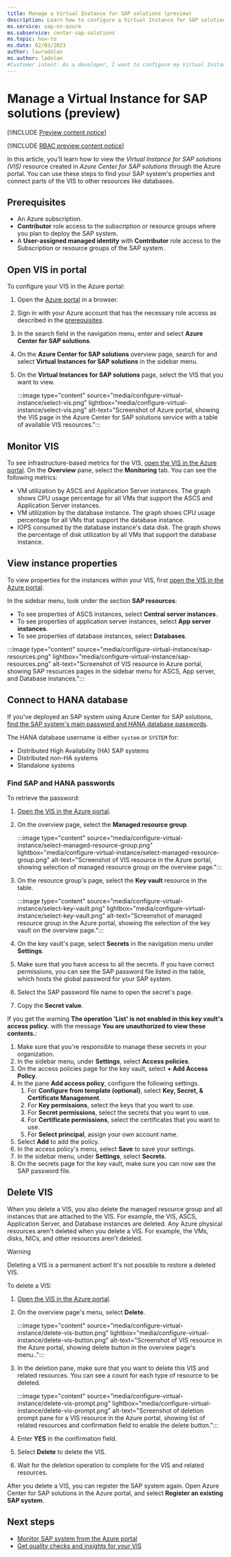 ```yaml
---
title: Manage a Virtual Instance for SAP solutions (preview)
description: Learn how to configure a Virtual Instance for SAP solutions (VIS) resource in Azure Center for SAP solutions through the Azure portal.
ms.service: sap-on-azure
ms.subservice: center-sap-solutions
ms.topic: how-to
ms.date: 02/03/2023
author: lauradolan
ms.author: ladolan
#Customer intent: As a developer, I want to configure my Virtual Instance for SAP solutions resource so that I can find system properties and connect to databases.
---
```


# Manage a Virtual Instance for SAP solutions (preview)

[!INCLUDE [Preview content notice](./includes/preview.md)]

[!INCLUDE [RBAC preview content notice](./includes/preview-rbac.md)]

In this article, you'll learn how to view the *Virtual Instance for SAP solutions (VIS)* resource created in *Azure Center for SAP solutions* through the Azure portal. You can use these steps to find your SAP system's properties and connect parts of the VIS to other resources like databases.

## Prerequisites

- An Azure subscription. 
- **Contributor** role access to the subscription or resource groups where you plan to deploy the SAP system.
- A **User-assigned managed identity** with **Contributor** role access to the Subscription or resource groups of the SAP system.

## Open VIS in portal

To configure your VIS in the Azure portal:

1. Open the [Azure portal](https://portal.azure.com) in a browser.
1. Sign in with your Azure account that has the necessary role access as described in the [prerequisites](#prerequisites).
1. In the search field in the navigation menu, enter and select **Azure Center for SAP solutions**.
1. On the **Azure Center for SAP solutions** overview page, search for and select **Virtual Instances for SAP solutions** in the sidebar menu.
1. On the **Virtual Instances for SAP solutions** page, select the VIS that you want to view.

    :::image type="content" source="media/configure-virtual-instance/select-vis.png" lightbox="media/configure-virtual-instance/select-vis.png" alt-text="Screenshot of Azure portal, showing the VIS page in the Azure Center for SAP solutions service with a table of available VIS resources.":::

## Monitor VIS

To see infrastructure-based metrics for the VIS, [open the VIS in the Azure portal](#open-vis-in-portal). On the **Overview** pane, select the **Monitoring** tab. You can see the following metrics:

- VM utilization by ASCS and Application Server instances. The graph shows CPU usage percentage for all VMs that support the ASCS and Application Server instances.
- VM utilization by the database instance. The graph shows CPU usage percentage for all VMs that support the database instance.
- IOPS consumed by the database instance's data disk. The graph shows the percentage of disk utilization by all VMs that support the database instance.

## View instance properties

To view properties for the instances within your VIS, first [open the VIS in the Azure portal](#open-vis-in-portal). 

In the sidebar menu, look under the section **SAP resources**:

- To see properties of ASCS instances, select **Central server instances**.
- To see properties of application server instances, select **App server instances**.
- To see properties of database instances, select **Databases**.

:::image type="content" source="media/configure-virtual-instance/sap-resources.png" lightbox="media/configure-virtual-instance/sap-resources.png" alt-text="Screenshot of VIS resource in Azure portal, showing SAP resources pages in the sidebar menu for ASCS, App server, and Database instances.":::

## Connect to HANA database

If you've deployed an SAP system using Azure Center for SAP solutions, [find the SAP system's main password and HANA database passwords](#find-sap-and-hana-passwords).

The HANA database username is either `system` or `SYSTEM` for:

- Distributed High Availability (HA) SAP systems
- Distributed non-HA systems
- Standalone systems

### Find SAP and HANA passwords

To retrieve the password:

1. [Open the VIS in the Azure portal](#open-vis-in-portal).
1. On the overview page, select the **Managed resource group**.

    :::image type="content" source="media/configure-virtual-instance/select-managed-resource-group.png" lightbox="media/configure-virtual-instance/select-managed-resource-group.png" alt-text="Screenshot of VIS resource in the Azure portal, showing selection of managed resource group on the overview page.":::

1. On the resource group's page, select the **Key vault** resource in the table.

    :::image type="content" source="media/configure-virtual-instance/select-key-vault.png" lightbox="media/configure-virtual-instance/select-key-vault.png" alt-text="Screenshot of managed resource group in the Azure portal, showing the selection of the key vault on the overview page.":::

1. On the key vault's page, select **Secrets** in the navigation menu under **Settings**.
1. Make sure that you have access to all the secrets. If you have correct permissions, you can see the SAP password file listed in the table, which hosts the global password for your SAP system.
1. Select the SAP password file name to open the secret's page.
1. Copy the **Secret value**.

If you get the warning **The operation 'List' is not enabled in this key vault's access policy.** with the message **You are unauthorized to view these contents.**:

1. Make sure that you're responsible to manage these secrets in your organization.
1. In the sidebar menu, under **Settings**, select **Access policies**.
1. On the access policies page for the key vault, select **+ Add Access Policy**.
1. In the pane **Add access policy**, configure the following settings.
    1. For **Configure from template (optional)**, select **Key, Secret, & Certificate Management**.
    1. For **Key permissions**, select the keys that you want to use.
    1. For **Secret permissions**, select the secrets that you want to use.
    1. For **Certificate permissions**, select the certificates that you want to use.
    1. For **Select principal**, assign your own account name.
1. Select **Add** to add the policy.
1. In the access policy's menu, select **Save** to save your settings.
1. In the sidebar menu, under **Settings**, select **Secrets**.
1. On the secrets page for the key vault, make sure you can now see the SAP password file.

## Delete VIS

When you delete a VIS, you also delete the managed resource group and all instances that are attached to the VIS. For example, the VIS, ASCS, Application Server, and Database instances are deleted.
Any Azure physical resources aren't deleted when you delete a VIS. For example, the VMs, disks, NICs, and other resources aren't deleted.

> [!WARNING]
> Deleting a VIS is a permanent action! It's not possible to restore a deleted VIS.

To delete a VIS:

1. [Open the VIS in the Azure portal](#open-vis-in-portal).
1. On the overview page's menu, select **Delete**.

    :::image type="content" source="media/configure-virtual-instance/delete-vis-button.png" lightbox="media/configure-virtual-instance/delete-vis-button.png" alt-text="Screenshot of VIS resource in the Azure portal, showing delete button in the overview page's menu..":::

1. In the deletion pane, make sure that you want to delete this VIS and related resources. You can see a count for each type of resource to be deleted.
    
    :::image type="content" source="media/configure-virtual-instance/delete-vis-prompt.png" lightbox="media/configure-virtual-instance/delete-vis-prompt.png" alt-text="Screenshot of deletion prompt pane for a VIS resource in the Azure portal, showing list of related resources and confirmation field to enable the delete button.":::

1. Enter **YES** in the confirmation field.
1. Select **Delete** to delete the VIS.
1. Wait for the deletion operation to complete for the VIS and related resources.

After you delete a VIS, you can register the SAP system again. Open Azure Center for SAP solutions in the Azure portal, and select **Register an existing SAP system**. 

## Next steps

- [Monitor SAP system from the Azure portal](monitor-portal.md)
- [Get quality checks and insights for your VIS](get-quality-checks-insights.md)
